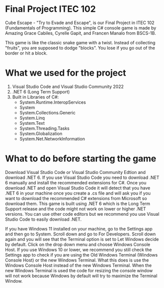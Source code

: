 # Final Project ITEC 102
Cube Escape - "Try to Evade and Escape",  is our Final Project in ITEC 102 (Fundamentals of Programming). 
This simple C# console game is made by Amazing Grace Cabiles, Cyrelle Gapit, and Francen Manalo from BSCS-1B.

This game is like the classic snake game with a twist. Instead of collecting "fruits", you are supposed to 
dodge "blocks". You lose if you go out of the border or hit a block.

#  What we used for the project
1. Visual Studio Code and Visual Studio Community 2022
2. .NET 6 (Long Term Support)
3. Built in Libraries of C#:
	- System.Runtime.InteropServices
	- System
	- System.Collections.Generic
	- System.Linq
	- System.Text
	- System.Threading.Tasks
	- System.Globalization
	- System.Net.NetworkInformation

# What to do before starting the game
Download Visual Studio Code or Visual Studio Community Edtion and download .NET 6. If you use Visual Studio Code you need to
download .NET 6 manually and install the recommended extensions for C#. Once you download .NET and open Visual Studio Code 
it will detect that you have .NET 6 in your machine once you create a .cs file and will ask you if you want to download the
recommended C# extensions from Microsoft so download them. This game is built using .NET 6 which is the Long Term Support 
release and the code might not work on lower or higher .NET versions. You can use other code editors but we recommend you 
use Visual Studio Code to easily download .NET.

If you have Windows 11 installed on your machine, go to the Settings app and then go to System. Scroll down and go to For Developers. 
Scroll down again and you will see that the Terminal option is set to Let Windows decide by default. Click on the drop down menu and
choose Windows Console Host. If you use Windows 10 or lower, we recommend you still check the Settings app to check if you are using
the Old Windows Terminal (Windows Console Host) or the new Windows Terminal. What this does is use the Windows Console Host instead 
of the new Windows Terminal. When the new Windows Terminal is used the code for resizing the console window will not work because 
Windows by default will try to maximize the Terminal Window.
